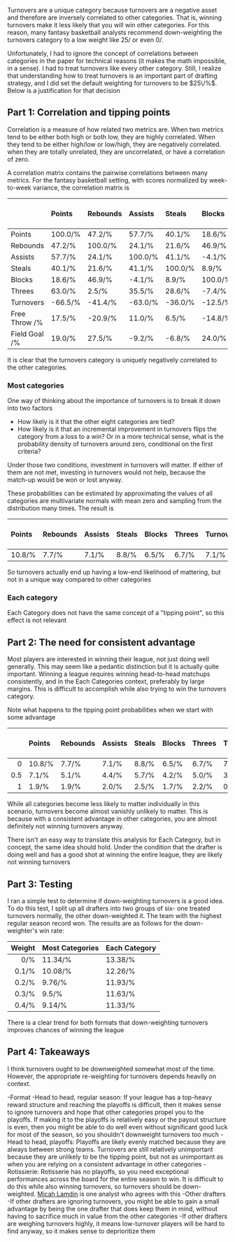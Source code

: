 Turnovers are a unique category because turnovers are a negative asset and therefore are inversely correlated to other categories. That is, winning turnovers make it less likely that you will win other categories. For this reason, many fantasy basketball analysts recommend down-weighting the turnovers category to a low weight like $25/%$ or even $0/%$.

Unfortunately, I had to ignore the concept of correlations between categories in the paper for technical reasons (it makes the math impossible, in a sense). I had to treat turnovers like every other category. Still, I realize that understanding how to treat turnovers is an important part of drafting strategy, and I did set the default weighting for turnovers to be $25\/%$. Below is a justification for that decision 

## Part 1: Correlation and tipping points 

Correlation is a measure of how related two metrics are. When two metrics tend to be either both high or both low, they are highly correlated. When they tend to be either high/low or low/high, they are negatively correlated. when they are totally unrelated, they are uncorrelated, or have a correlation of zero. 

A correlation matrix contains the pairwise correlations between many metrics. For the fantasy basketball setting, with scores normalized by week-to-week variance, the correlation matrix is 
                                                        
 |        | Points    | Rebounds    | Assists    | Steals    | Blocks    | Threes    | Turnovers    | Free Throe /%   | Field Goal /%   |
 |:-------|:-------|:-------|:-------|:-------|:-------|:-------|:-------|:---------|:---------|
 | Points    | 100.0/% | 47.2/%  | 57.7/%  | 40.1/%  | 18.6/%  | 63.0/%  | -66.5/% | 17.5/%    | 19.0/%    |
 | Rebounds    | 47.2/%  | 100.0/% | 24.1/%  | 21.6/%  | 46.9/%  | 2.5/%   | -41.4/% | -20.9/%   | 27.5/%    |
 | Assists    | 57.7/%  | 24.1/%  | 100.0/% | 41.1/%  | -4.1/%  | 35.5/%  | -63.0/% | 11.0/%    | -9.2/%    |
 | Steals    | 40.1/%  | 21.6/%  | 41.1/%  | 100.0/% | 8.9/%   | 28.6/%  | -36.0/% | 6.5/%     | -6.8/%    |
 | Blocks    | 18.6/%  | 46.9/%  | -4.1/%  | 8.9/%   | 100.0/% | -7.4/%  | -12.5/% | -14.8/%   | 24.0/%    |
 | Threes    | 63.0/%  | 2.5/%   | 35.5/%  | 28.6/%  | -7.4/%  | 100.0/% | -34.2/% | 21.0/%    | -11.6/%   |
 | Turnovers    | -66.5/% | -41.4/% | -63.0/% | -36.0/% | -12.5/% | -34.2/% | 100.0/% | -4.7/%    | 1.2/%     |
 | Free Throw /% | 17.5/%  | -20.9/% | 11.0/%  | 6.5/%   | -14.8/% | 21.0/%  | -4.7/%  | 100.0/%   | -13.8/%   |
 | Field Goal /% | 19.0/%  | 27.5/%  | -9.2/%  | -6.8/%  | 24.0/%  | -11.6/% | 1.2/%   | -13.8/%   | 100.0/%   |

 It is clear that the turnovers category is uniquely negatively correlated to the other categories. 

### Most categories 

One way of thinking about the importance of turnovers is to break it down into two factors
- How likely is it that the other eight categories are tied?
- How likely is it that an incremental improvement in turnovers flips the category from a loss to a win? Or in a more technical sense, what is the probability density of turnovers around zero, conditional on the first criteria? 

Under those two conditions, investment in turnovers will matter. If either of them are not met, investing in turnovers would not help, because the match-up would be won or lost anyway. 

These probabilities can be estimated by approximating the values of all categories are multivariate normals with mean zero and sampling from the distribution many times. The result is 

 | Points    | Rebounds    | Assists    | Steals    | Blocks    | Threes    | Turnovers    | Free Throe /%   | Field Goal /%   |
|:------|:------|:------|:------|:------|:------|:------|:---------|:---------|
| 10.8/% | 7.7/%  | 7.1/%  | 8.8/%  | 6.5/%  | 6.7/%  | 7.1/%  | 7.2/%     | 6.8/%     |

So turnovers actually end up having a low-end likelihood of mattering, but not in a unique way compared to other categories

### Each category

Each Category does not have the same concept of a "tipping point", so this effect is not relevant 


## Part 2: The need for consistent advantage

Most players are interested in winning their league, not just doing well generally. This may seem like a pedantic distinction but it is actually quite important. Winning a league requires winning head-to-head matchups consistently, and in the Each Categories context, preferably by large margins. This is difficult to accomplish while also trying to win the turnovers category. 

Note what happens to the tipping point probabilities when we start with some advantage


 |        | Points    | Rebounds    | Assists    | Steals    | Blocks    | Threes    | Turnovers    | Free Throe /%   | Field Goal /%   |
|----:|:------|:------|:------|:------|:------|:------|:------|:---------|:---------|
| 0   | 10.8/% | 7.7/%  | 7.1/%  | 8.8/%  | 6.5/%  | 6.7/%  | 7.1/%  | 7.2/%     | 6.8/%     |
| 0.5 | 7.1/%  | 5.1/%  | 4.4/%  | 5.7/%  | 4.2/%  | 5.0/%  | 3.1/%  | 4.6/%     | 4.6/%     |
| 1   | 1.9/%  | 1.9/%  | 2.0/%  | 2.5/%  | 1.7/%  | 2.2/%  | 0.4/%  | 1.6/%     | 1.8/%     |'

While all categories become less likely to matter individually in this scenario, turnovers become almost vanishly unlikely to matter. This is because with a consistent advantage in other categories, you are almost definitely not winning turnovers anyway.

There isn't an easy way to translate this analysis for Each Category, but in concept, the same idea should hold. Under the condition that the drafter is doing well and has a good shot at winning the entire league, they are likely not winning turnovers

## Part 3: Testing 

I ran a simple test to determine if down-weighting turnovers is a good idea. To do this test, I split up all drafters into two groups of six- one treated turnovers normally, the other down-weighted it. The team with the highest regular season record won. The results are as follows for the down-weighter's win rate:

| Weight |  Most Categories | Each Category |
|----:|:------|:------|
| 0/% | 11.34/% | 13.38/% |
| 0.1/% | 10.08/% | 12.26/% |
| 0.2/% | 9.76/% | 11.93/% |
| 0.3/% | 9.5/% | 11.63/% |
| 0.4/% | 9.14/% | 11.33/% |

There is a clear trend for both formats that down-weighting turnovers improves chances of winning the league

## Part 4: Takeaways

I think turnovers ought to be downweighted somewhat most of the time. However, the appropriate re-weighting for turnovers depends heavily on context. 

-Format 
  -Head to head, regular season: If your league has a top-heavy reward structure and reaching the playoffs is difficult, then it makes sense to ignore turnovers and hope that other categories propel you to the playoffs. If making it to the playoffs is relatively easy or the payout structure is even, then you might be able to do well even without significant good luck for most of the season, so you shouldn't downweight turnovers too much 
  -Head to head, playoffs: Playoffs are likely evenly matched because they are always between strong teams. Turnovers are still relatively unimportant because they are unlikely to be the tipping point, but not as unimportant as when you are relying on a consistent advantage in other categories
  -Rotissierie: Rotisserie has no playoffs, so you need exceptional performances across the board for the entire season to win. It is difficult to do this while also winning turnovers, so turnovers should be  down-weighted. [Micah Lamdin](https://hashtagbasketball.com/fantasy-basketball/content/how-to-play-fantasy-basketball-rotisserie) is one analyst who agrees with this
-Other drafters
  -If other drafters are ignoring turnovers, you might be able to gain a small advantage by being the one drafter that does keep them in mind, without having to sacrifice much in value from the other categories
  -If other drafters are weighing turnovers highly, it means low-turnover players will be hard to find anyway, so it makes sense to deprioritize them 
